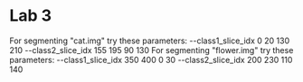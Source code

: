 # Lab 3
For segmenting "cat.img" try these parameters: 
--class1_slice_idx 0 20 130 210 --class2_slice_idx 155 195 90 130
For segmenting "flower.img" try these parameters: 
--class1_slice_idx 350 400 0 30 --class2_slice_idx 200 230 110 140